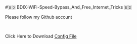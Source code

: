 #🇧🇩 BDIX-WiFi-Speed-Bypass_And_Free_Internet_Tricks 🇧🇩
<br><p>Please follow my Github account </p> <br>
<p>Click Here to Download   <a href="https://github.com/ratulxhasan/BDIX-WiFi-Speed-Bypass-Free-Internet/releases/tag/Vpnconfig">  Config File </p>

